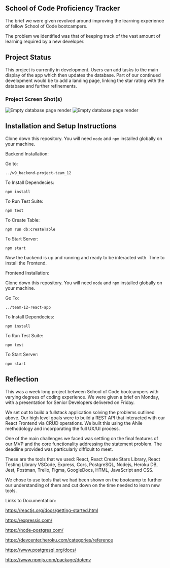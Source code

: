 ## School of Code Proficiency Tracker




The brief we were given revolved around improving the learning experience of fellow School of Code bootcampers.

The problem we identified was that of keeping track of the vast amount of learning required by a new developer.

## Project Status


This project is currently in development. 
Users can add tasks to the main display of the app which then updates the database. 
Part of our continued development would be to add a landing page, linking the star rating with the database and further refinements. 

### Project Screen Shot(s)

![Empty database page render](https://github.com/SchoolOfCode/w9_frontend-project-room-12_halil-jack-paul-stephen_fe/blob/main/team-12-react-app/Assets/Screenshot1.png?raw=true) ![Empty database page render](https://github.com/SchoolOfCode/w9_frontend-project-room-12_halil-jack-paul-stephen_fe/blob/main/team-12-react-app/Assets/Screenshot2.png?raw=true)

## Installation and Setup Instructions

Clone down this repository. You will need `node` and `npm` installed globally on your machine.  

Backend Installation:

Go to: 

`../w9_backend-project-team_12`

To Install Dependecies:  

`npm install`  

To Run Test Suite:  

`npm test`  

To Create Table:

`npm run db:createTable`

To Start Server:

`npm start`  

 Now the backend is up and running and ready to be interacted with. Time to install the Frontend.

 Frontend Installation:

 Clone down this repository. You will need `node` and `npm` installed globally on your machine.  

Go To:

`../team-12-react-app`

 To Install Dependecies:  

`npm install` 

To Run Test Suite:  

`npm test` 

To Start Server:

`npm start`  

## Reflection

  
  This was a week long project between School of Code bootcampers with varying degrees of coding experience. We were given a brief on Monday, with a presentation for Senior Developers delivered on Friday.
  
  We set out to build a fullstack application solving the problems outlined above. Our high level goals were to build a REST API that interacted with our React Frontend via CRUD operations. We built this using the Ahile methodology and incorporating the full UX/UI process.
 
  One of the main challenges we faced was settling on the final features of our MVP and the core functionality addressing the statement problem. The deadline provided was particularly difficult to meet.
  
  These are the tools that we used:
  React, React Create Stars Library, React Testing Library VSCode, Express, Cors, PostgreSQL, Nodejs, Heroku DB, Jest, Postman, Trello, Figma, GoogleDocs, HTML, JavaScript and CSS.

  We chose to use tools that we had been shown on the bootcamp to further our understanding of them and cut down on the time needed to learn new tools. 


Links to Documentation:

<https://reactjs.org/docs/getting-started.html>

<https://expressjs.com/>

<https://node-postgres.com/>

<https://devcenter.heroku.com/categories/reference>

<https://www.postgresql.org/docs/>

<https://www.npmjs.com/package/dotenv>

